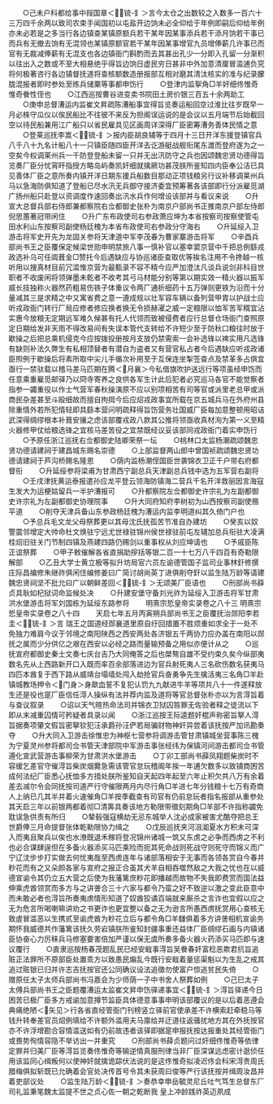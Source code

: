 <!-- { "loadSidebar": true } -->
　　○己未户科都给事中叚国章＜锍-釒＞言今太仓之出数较之入数多一百六十三万四千余两以致司农束手闻国初以屯盐开边饷未必全仰给于年例即嗣后仰给年例亦未必若是之多当行各边镇查某镇原额兵若干某年因某事添兵若干添月饷若干事已而兵有无撤去饷有无混领也某镇原额官若干某年因某事增官九员增俸薪几许事已而官有无裁减俸薪有无混支也各边镇衙门斟酌而去其甚出孔少一分即入孔留一分渐积以往出入之数或不至大相悬绝乎得旨边饷日虚民穷日甚非中外加意清厘冒滥逋负究将何极著咨行各边镇督抚道将查核额数造册报部互相对磨其清汰核实的准与纪录朦胧混报者即时参处至练兵储粟等事都申饬行
　　○登津内监挐角□羊奸细佟惟奇惟奇餋性侄也
　　○江西巡按曹谷进变卖书院田土房价银三百五十余两助工
　　○庚申总督漕运内监崔文昇疏陈漕船事宜得旨览奏运船回空过淮比往岁既早一月必株守瓜仪以俟民船比不往彼不来反为担阁误运说的是会议以五月端节后始截回空以待民船兼用江广船只以省民雇具见区画周详深得厂臣密筹漕务善体民情之意
　　○登莱巡抚李嵩＜锍-釒＞报内臣胡良辅等于四月十三日开洋东援登镇官兵八千八十九名计船八十一只镇臣随四臣开洋去讫游艇战舰衔尾东渡而登府遂为之一空矣今权调莱州兵一千防登登船未留一只并无出汛防守之兵也因颂魏忠贤功德得旨览奏厂臣分忧宵旰指授方略岛屿奏凯奸细就擒厥功甚茂朕所鉴知四内臣奉公洁已具见善体厂臣之意所奏内镇开洋日期东援兵船数目那动正项钱粮另行议补移调莱州兵马以急海防俱知道了登船已尽水汛无兵御守接济委宜预筹著各该部即行分派雇觅湖广扬州船只赴登以资调度作速回奏出汛水兵作何增设该部并与看议来说
　　○升宣大总督兵部右侍郎兼都察院右佥都御史张朴为南京户部尚书正推南京户部左侍郎倪思蕙著冠带闲住
　　○升广东布政使司右参政萧应坤为本省按察司按察使管屯田水利山东按察司副使杨廷槐为本省布政使司右参政分守海右
　　○升延绥入卫游击将军史开先为龙固关参将天津道中军李茂春为曹家寨游击将军
　　○辛酉兵部尚书王之臣覆保定候梁世勋申明禁旅八事一慎补官以塞幸窦京营中千把总例繇戎政选补乌可任阘葺金□赞托今后遇缺应与协巡诸臣查取优等挨名注用不令搀越一核听用以搜真材目前冗滥惟京营为最甄录不容不精今应严加澄汰凡谈兵说剑非科目世职者不收废闲将领弹墨未乾者不收考其弓马材能分别等第以期实效一精火器以振军威长技独称火器然药粗易伤铁子体重议令两厂通折细药十五万弹则更铁为沿而十分量减其三是求精之中又寓省费之意一遵成规以壮军容车辆以备列营甲胄以护战士应听戎政衙门转行厂局应修者修应换者换无令损赫濯之威一定粮限以恤军苦军糈宜沾实惠今放粮无定期远军难久候甚有托人代领而致被侵费者应行总督仓场衙门查照原定日期给发非天雨不得改易间有失误本管代支转给不许短少至于防秋口粮往时放于歇操之后把总乘机侵克今应按拨投册按月支放仍禁需索一会补选锋以禆实用凡选锋有缺则补法久弊生有私相顶替者有潜自为盗者又有营官私占者今后遇缺应听戎政诸臣照例于歇操后将素所取中尖儿手循次补用至于互保连坐掣签查点及禁革多占俱宜亟行一禁驮载以稽马差马匹期在腾＜月襄＞今私借旗吹护送远行等项虽经申饬而任意乘重雇觅邮驿乃以冏寺寄养之良供各军生计此后犯者必究巡马各官不能觉察者指参一蠲重役以作士气营军春秋操演原不应以别项相苦有司等官或派里老总甲或派商民杂差甚至斗殴细故而擅自拘挕今后应炤戎政事宜所载在京五城兵马在外府州县除重情外若所犯情轻即具繇本营问明疏释得旨饬营务壮国威厂臣每加意整顿用昭诘武深得绸缪根本补葺安攘之虑该部覆戎政八款其公推将领亟收真材洵为第一义至精火器修甲仗给粮选锋之宜核马差苦役之宜禁既经议妥该部同戎政衙门着实申饬行
　　○予原任浙江巡抚右佥都御史陆卿荣祭一坛
　　○桃林口太监杨潮疏颂魏忠贤功德请建祠于建昌城东赐名崇德
　　○上部监督两山郎中曾国祯疏颂魏忠贤功德请建祠于芦沟桥赐名隆恩
　　○荫内监杨潮侄国臣世袭锦衣卫正千户带右府都督衔
　　○升延绥参将梁甫为甘肃西宁副总兵天津副总兵钱中选为五军营右副将
　　○壬戌津抚黄运泰报遣孙应龙平登云领海防镇海二营兵千名开洋救丽因言海寇生发大为运梗姑留兵一半护漕报可
　　○升都察院左佥都御史许宗礼为左副都御史许宗礼为左副都御史协理院事
　　○升大同府知府李树初为山西按察司副使鴈平道
　　○削夺天津兵备山东参政杨廷槐为漕运内监李明道纠其久倚门户也
　　○予总兵毛文龙父母祭葬更以其母沈氏抚孤苦节准自办建坊
　　○癸亥以奴警震邻增定大帅命杜文焕驻宁远尤世禄驻锦州侯世禄驻前屯左辅加总兵衔驻大凌满桂炤旧驻关门节制四镇及燕建四路仍赐剑以重事权从刘应坤请也
　　○予戚臣陈正谊祭葬
　　○甲子敕催解各省直捐助摉括等银二百一十七万八千四百有奇勒限解部
　　○乙丑大学士黄立极等拟升坊局官六员左谕德管国子监司业事林釬修撰庄际昌编修朱继祚俱闲住编修姜曰广简讨胡尚英丁进俱削夺釬以监生陆万龄等请建魏忠贤祠坚不批允曰广以朝鲜差回＜锍-釒＞无颂美厂臣语也
　　○刑部尚书薛贞具耿如杞狱词命监候处决
　　○升建安堡守备刘光祚为延绥入卫游击将军甘肃洪水堡游击将军刘国栋为延绥东路参将
　　明熹宗悊皇帝实录卷之八十三
明熹宗悊皇帝实录卷之八十四
　　天启七年五月丙寅朔兵部尚书王之臣覆抚治郧阳李若圭＜锍-釒＞言  瑞王之国道经郧襄道里原自纡回措置不胜烦重如求全于一处不免独力难肩今议于邻境之南阳陕西之西安两处各济银五千两协力应办盖在南阳以郧抚之属而少分供亿之艰在西安以必经之路而量输预备之用似亦便计从之
　　○巡抚宣府都御史秦士文奏七庆台吉乃大同俺答之后也桀骜自雄不受约束久矣今纵部夷数名先从上西路新开口入既而率百余部落进边为官兵射死夷人三名砍伤数名获夷马四匹本酋复于西下路从威靖台塌墙处闯入劫抢官兵奋勇争先生擒活夷三名角□羊赴镇城教场押令＜门身＞身歃血誓不复犯认罚九九献进牛羊等项共八十一件遂释放生还是役也寔厂臣信任淂人操纵有法并荐内监及道将等官总督张朴亦以为言淂旨着与查议叙录
　　○诏以天气暄热命法司并锦衣卫狱囚笞罪无佐验者释之徒流以下即从末减重囚情可矜疑者具录以闻
　　○浙江巡按王际逵题奸棍声称密旨拏人淂旨据奏项肇文假旨密拏钦犯汪承爵孙汪俨若局骗财物神奸异尝着该抚按严加讯勘奏夺
　　○升大同入卫游击徐惟忠为神枢七营参将调游击管甘肃镇城坐营事陈三槐为宁夏灵州参将都司佥书管天津部院中军游击事张经纬为保镇河间游击都司佥书管遵化宣武营游击事柳荣为甘肃洪水堡游击
　　○丁卯工部尚书薛凤翔题柴炭时不容缓乞差官守催淂旨柴炭烟爨急需该管官怠玩稽阁年挨一年逋欠数多以致铺商困苦成何法纪厂臣悉心抚恤多方措处朕所鉴知自天起四年起至六年止积欠共八万有余着差去减尔令会同抚按司道严行守催限两月内尽行角□羊进七年分钱粮十七万有奇商人上纳已几其半并着火速催角□羊按季截查有司官有仍前怠玩者指名报部从重参处其天启三年以前银两都着彻□清筭具奏该地方勒限带徵刻期角□羊部不许指称蠲免耽误急供责有所归
　　○辇毂强寇横劫无忌东城举人沈必成家被害尤酷夺把总王世爵俸三月命提督张体乾勒限协力缉之
　　○戊辰巡抚夹河沮洳夏水方积未可深入而夷且聚兵以俟也水潦既退禾稼将登况锦州诸城一筑又东虏之必争而西虏之不利也必合谋肆逞但在多备火器添买马匹乘险而扼其死命战则死战守则死守而锦义而广宁辽沈步步打实做去何忧夷哉至西虏连年与诸部落相安于无事而各领各赏自今春并粆花而有之又朵颜各家与宣府之报正合虽其犬羊自相吞噬然敌之大我之忧也在以威德宣谕令其仍立五大营之后使为我藩篱庶粆花即播越而故物不失我即费赏而国法益伸乘虎酋领赏而多方与之讲詟合三十六家与都令乃蛮之好不致逆以激之变此臣意中而未敢必者也淂旨所奏夷虏情形知道了奴酋狡谲百端就来厮杀之言诈也宜假以应之无为危言所喝喇嘛讲劝之书更诈也更宜整以备之无为逊言所愚西虏抚赏用心查核无致虗冒滥恶以生携贰至谕虎酋为粆花立后与都令角□羊讎俱着多方讲詟相机宣谕务期怀我威德共作藩篱该抚久劳岩镇朕所鉴知封疆事重还益体厂臣绸缪石画与内镇诸臣协奋心力厉秣兵马修塞要害倍加严谨以保无虞所奏多备火器火药添买马匹即与速议覆行
　　○直隶巡按杨春茂题乱民已经安戢事淂旨吴餋春奸富稔恶欺君抗旨追赃正法罪所不原部臣处置乖方以致愚民煽乱今既行安戢着量惩渠魁以为生乱之戒其追过赃银已归并许志吉抚按官还公同确议设法追徵勿使富户惊逃贫民失倚
　　○赠原任太子太师兵部尚书冯嘉会为少师荫一子中书舍人祭葬如例
　　○己巳太子太傅兵部尚书王之臣题覆漕运太监崔文昇申饬驿递事宜＜锍-釒＞淂旨驿递今日困苦已极厂臣多方戒谕加意撙节监臣具体德意事事申明该部覆议的是以后着恶遵会典痛绝陋＜矢见＞行各省直经管衙门刊榜竖立驿前官使承差不许横索赶牵稳马等钱升转奉差官员炤例填给不许额外滥用夫马廪给并迂道往返骚扰地方其在外抚按官亦不许浮增勘合容情滥送如有仍前故违者该驿即据寔申报抚按达报重处其经管衙门或畏势徇情容隐不举访出一并重究
　　○刑部尚书薛贞题问过奸细佟惟奇等依律定罪并归美厂臣等淂旨览奏佟惟奇等输逆情真服刑律当非厂臣深谋远虑密计逖侦任用该监同心缉叛何以使神奸就擒诡踪伏法说的是这佟惟奇拟凌迟佟会科宋淂贵周氏腊梅俱拟斩既已允确着会官处决传首号令其未获周曰俊等严行该抚按并缉周汝昌并着吏部议处
　　○监生陆万龄＜锍-釒＞奏恭幸申岳毓灵尼丘吐气笃生总督东厂司礼监秉笔魏太监提不世之贞心佐一朝之乾断我  皇上冲龄践祚英迈夙成
